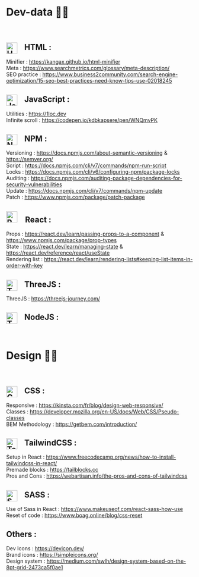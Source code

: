 # Dev-data 👨‍💻
</br>

## <img align="left" alt="HTML" width="30px" style="padding-right:1rem;" src="https://cdn.jsdelivr.net/gh/devicons/devicon/icons/html5/html5-original.svg"/> HTML :

Minifier : https://kangax.github.io/html-minifier </br>
Meta : https://www.searchmetrics.com/glossary/meta-description/ </br>
SEO practice : https://www.business2community.com/search-engine-optimization/15-seo-best-practices-need-know-tips-use-02018245
 
## <img align="left" alt="JavaScript" width="30px" style="padding-right:1rem" src="https://cdn.jsdelivr.net/gh/devicons/devicon/icons/javascript/javascript-original.svg"/> JavaScript :

Utilities : https://1loc.dev </br>
Infinite scroll : https://codepen.io/kdbkapsere/pen/WNQmvPK </br>

## <img align="left" alt="NPM" width="30px" style="padding-right:1rem" src="https://cdn.jsdelivr.net/gh/devicons/devicon/icons/npm/npm-original-wordmark.svg"/> NPM :

Versioning : https://docs.npmjs.com/about-semantic-versioning & https://semver.org/ </br>
Script : https://docs.npmjs.com/cli/v7/commands/npm-run-script </br>
Locks : https://docs.npmjs.com/cli/v6/configuring-npm/package-locks </br>
Auditing : https://docs.npmjs.com/auditing-package-dependencies-for-security-vulnerabilities </br>
Update : https://docs.npmjs.com/cli/v7/commands/npm-update </br>
Patch : https://www.npmjs.com/package/patch-package

## <img alt="ReactJS" width="30px" style="padding-right:1rem" src="https://cdn.jsdelivr.net/gh/devicons/devicon/icons/react/react-original.svg"/> React :

Props : https://react.dev/learn/passing-props-to-a-component & https://www.npmjs.com/package/prop-types </br>
State : https://react.dev/learn/managing-state & https://react.dev/reference/react/useState </br>
Rendering list : https://react.dev/learn/rendering-lists#keeping-list-items-in-order-with-key 

## <img align="left" alt="ThreeJS" width="30px" style="padding-right:1rem" src="https://cdn.jsdelivr.net/gh/devicons/devicon/icons/threejs/threejs-original.svg"/> ThreeJS :

ThreeJS : https://threejs-journey.com/

## <img align="left" alt="ThreeJS" width="30px" style="padding-right:1rem" src="https://cdn.jsdelivr.net/gh/devicons/devicon/icons/nodejs/nodejs-original.svg" /> NodeJS :


</br>

<!---- Section with all design tools ---->

# Design 👨‍🎨
</br>

## <img align="left" alt="CSS" width="30px" style="padding-right:1rem" src="https://cdn.jsdelivr.net/gh/devicons/devicon/icons/css3/css3-original.svg"/> CSS :

Responsive : https://kinsta.com/fr/blog/design-web-responsive/ </br>
Classes : https://developer.mozilla.org/en-US/docs/Web/CSS/Pseudo-classes </br>
BEM Methodology : https://getbem.com/introduction/

## <img align="left" alt="TailWindCSS" width="30px" style="padding-right:1rem" src="https://cdn.jsdelivr.net/gh/devicons/devicon/icons/tailwindcss/tailwindcss-plain.svg"/> TailwindCSS :

Setup in React : https://www.freecodecamp.org/news/how-to-install-tailwindcss-in-react/ </br>
Premade blocks : https://tailblocks.cc </br>
Pros and Cons : https://webartisan.info/the-pros-and-cons-of-tailwindcss

## <img align="left" alt="SASS" width="30px" style="padding-right:1rem" src="https://cdn.jsdelivr.net/gh/devicons/devicon/icons/sass/sass-original.svg"/> SASS :

Use of Sass in React : https://www.makeuseof.com/react-sass-how-use </br>
Reset of code : https://www.boag.online/blog/css-reset

## Others : 

Dev Icons : https://devicon.dev/ </br>
Brand icons : https://simpleicons.org/ </br>
Design system : https://medium.com/swlh/design-system-based-on-the-8pt-grid-2473ca5f0ae1

